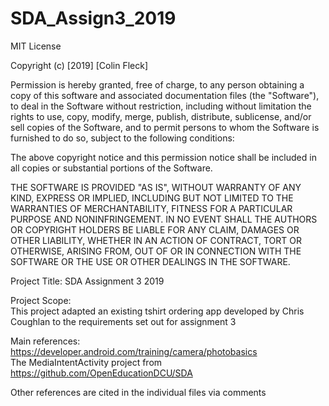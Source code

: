 # SDA_Assign3_2019
MIT License

Copyright (c) [2019] [Colin Fleck]

Permission is hereby granted, free of charge, to any person obtaining a copy
of this software and associated documentation files (the "Software"), to deal
in the Software without restriction, including without limitation the rights
to use, copy, modify, merge, publish, distribute, sublicense, and/or sell
copies of the Software, and to permit persons to whom the Software is
furnished to do so, subject to the following conditions:

The above copyright notice and this permission notice shall be included in all
copies or substantial portions of the Software.

THE SOFTWARE IS PROVIDED "AS IS", WITHOUT WARRANTY OF ANY KIND, EXPRESS OR
IMPLIED, INCLUDING BUT NOT LIMITED TO THE WARRANTIES OF MERCHANTABILITY,
FITNESS FOR A PARTICULAR PURPOSE AND NONINFRINGEMENT. IN NO EVENT SHALL THE
AUTHORS OR COPYRIGHT HOLDERS BE LIABLE FOR ANY CLAIM, DAMAGES OR OTHER
LIABILITY, WHETHER IN AN ACTION OF CONTRACT, TORT OR OTHERWISE, ARISING FROM,
OUT OF OR IN CONNECTION WITH THE SOFTWARE OR THE USE OR OTHER DEALINGS IN THE
SOFTWARE.

Project Title: SDA Assignment 3 2019

Project Scope: <br>
  This project adapted an existing tshirt ordering app developed by Chris Coughlan to the requirements set out for assignment 3
  
  Main references: <br>
  https://developer.android.com/training/camera/photobasics <br>
  The MediaIntentActivity project from https://github.com/OpenEducationDCU/SDA <br>
  
  Other references are cited in the individual files via comments
